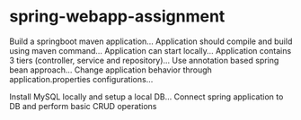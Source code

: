 # spring-webapp-assignment

Build a springboot maven application…
Application should compile and build using maven command…
Application can start locally…
Application contains 3 tiers (controller, service and repository)…
Use annotation based spring bean approach…
Change application behavior through application.properties configurations…

Install MySQL locally and setup a local DB…
Connect spring application to DB and perform basic CRUD operations